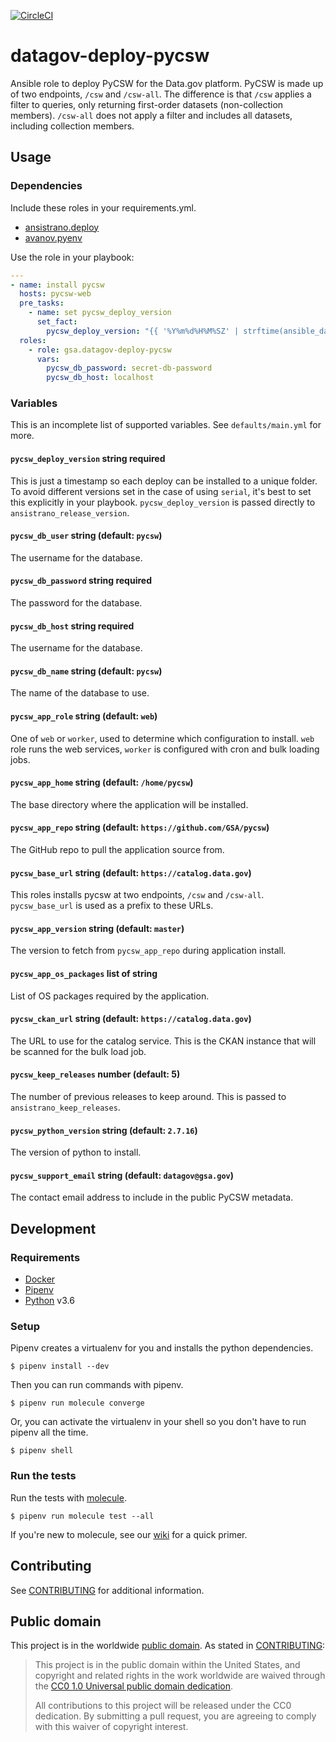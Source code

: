 [![CircleCI](https://circleci.com/gh/GSA/datagov-deploy-pycsw.svg?style=svg)](https://circleci.com/gh/GSA/datagov-deploy-pycsw)

# datagov-deploy-pycsw

Ansible role to deploy PyCSW for the Data.gov platform. PyCSW is made up of two
endpoints, `/csw` and `/csw-all`. The difference is that `/csw` applies a filter
to queries, only returning first-order datasets (non-collection members).
`/csw-all` does not apply a filter and includes all datasets, including
collection members.


## Usage

### Dependencies

Include these roles in your requirements.yml.

- [ansistrano.deploy](https://github.com/ansistrano/deploy)
- [avanov.pyenv](https://github.com/avanov/ansible-galaxy-pyenv)

Use the role in your playbook:

```yaml
---
- name: install pycsw
  hosts: pycsw-web
  pre_tasks:
    - name: set pycsw_deploy_version
      set_fact:
        pycsw_deploy_version: "{{ '%Y%m%d%H%M%SZ' | strftime(ansible_date_time.epoch) }}"
  roles:
    - role: gsa.datagov-deploy-pycsw
      vars:
        pycsw_db_password: secret-db-password
        pycsw_db_host: localhost
```


### Variables

This is an incomplete list of supported variables. See `defaults/main.yml` for
more.


#### `pycsw_deploy_version` string required

This is just a timestamp so each deploy can be installed to a unique folder. To
avoid different versions set in the case of using `serial`, it's best to set
this explicitly in your playbook. `pycsw_deploy_version` is passed directly to
`ansistrano_release_version`.


#### `pycsw_db_user` string (default: `pycsw`)

The username for the database.


#### `pycsw_db_password` string required

The password for the database.


#### `pycsw_db_host` string required

The username for the database.


#### `pycsw_db_name` string (default: `pycsw`)

The name of the database to use.


#### `pycsw_app_role` string (default: `web`)

One of `web` or `worker`, used to determine which configuration to install.
`web` role runs the web services, `worker` is configured with cron and bulk
loading jobs.


#### `pycsw_app_home` string (default: `/home/pycsw`)

The base directory where the application will be installed.


#### `pycsw_app_repo` string (default: `https://github.com/GSA/pycsw`)

The GitHub repo to pull the application source from.


#### `pycsw_base_url` string (default: `https://catalog.data.gov`)

This roles installs pycsw at two endpoints, `/csw` and `/csw-all`.
`pycsw_base_url` is used as a prefix to these URLs.


#### `pycsw_app_version` string (default: `master`)

The version to fetch from `pycsw_app_repo` during application install.


#### `pycsw_app_os_packages` list of string

List of OS packages required by the application.


#### `pycsw_ckan_url` string (default: `https://catalog.data.gov`)

The URL to use for the catalog service. This is the CKAN instance that will be
scanned for the bulk load job.


#### `pycsw_keep_releases` number (default: 5)

The number of previous releases to keep around. This is passed to
`ansistrano_keep_releases`.


#### `pycsw_python_version` string (default: `2.7.16`)

The version of python to install.


#### `pycsw_support_email` string (default: `datagov@gsa.gov`)

The contact email address to include in the public PyCSW metadata.


## Development

### Requirements

- [Docker](https://www.docker.com/get-started)
- [Pipenv](https://pipenv.readthedocs.io/en/latest/)
- [Python](https://www.python.org) v3.6


### Setup

Pipenv creates a virtualenv for you and installs the python dependencies.

    $ pipenv install --dev

Then you can run commands with pipenv.

    $ pipenv run molecule converge

Or, you can activate the virtualenv in your shell so you don't have to run pipenv
all the time.

    $ pipenv shell


### Run the tests

Run the tests with [molecule](https://molecule.readthedocs.io/en/latest/).

    $ pipenv run molecule test --all

If you're new to molecule, see our
[wiki](https://github.com/GSA/datagov-deploy/wiki/Developing-Ansible-roles-with-Molecule)
for a quick primer.


## Contributing

See [CONTRIBUTING](CONTRIBUTING.md) for additional information.


## Public domain

This project is in the worldwide [public domain](LICENSE.md). As stated in [CONTRIBUTING](CONTRIBUTING.md):

> This project is in the public domain within the United States, and copyright and related rights in the work worldwide are waived through the [CC0 1.0 Universal public domain dedication](https://creativecommons.org/publicdomain/zero/1.0/).
>
> All contributions to this project will be released under the CC0 dedication. By submitting a pull request, you are agreeing to comply with this waiver of copyright interest.
